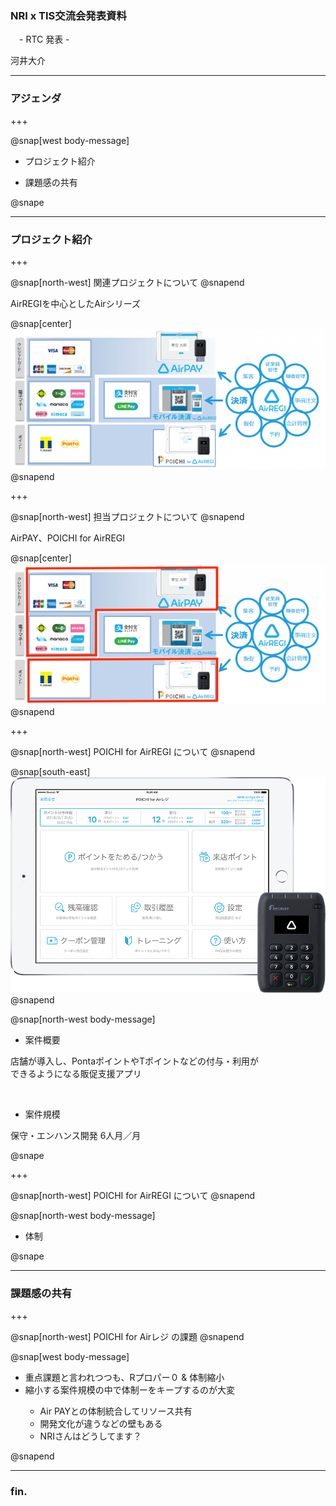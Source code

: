 ### NRI x TIS交流会発表資料
　- RTC 発表 -

河井大介


---

### アジェンダ

+++

@snap[west body-message]
<ul>
  <li>プロジェクト紹介</li>
</ul>

<ul>
  <li>課題感の共有</li>
</ul>
@snape

---

### プロジェクト紹介

+++

@snap[north-west]
関連プロジェクトについて
@snapend

AirREGIを中心としたAirシリーズ

@snap[center]
![Logo](assets/img/air_series.png)
@snapend

+++

@snap[north-west]
担当プロジェクトについて
@snapend

AirPAY、POICHI for AirREGI

@snap[center]
![Logo](assets/img/air_series_marked.png)
@snapend

+++

@snap[north-west]
POICHI for AirREGI について
@snapend

@snap[south-east]
![Logo](assets/img/poichi_for_airregi.png)
@snapend

@snap[north-west body-message]
<ul>
  <li>案件概要</li>
</ul>

店舗が導入し、PontaポイントやTポイントなどの付与・利用が</br>できるようになる販促支援アプリ

</br>

<ul>
  <li>案件規模</li>
</ul>

保守・エンハンス開発 6人月／月

@snape

+++

@snap[north-west]
POICHI for AirREGI について
@snapend

@snap[north-west body-message]
<ul>
  <li>体制</li>
</ul>


@snape


---

### 課題感の共有

+++

@snap[north-west]
POICHI for Airレジ の課題
@snapend

@snap[west body-message]
<ul>
  <li>重点課題と言われつつも、Rプロパー０ & 体制縮小</li>
  <li>縮小する案件規模の中で体制ーをキープするのが大変</li>
    <ul>
      <li>Air PAYとの体制統合してリソース共有</li>
      <li>開発文化が違うなどの壁もある</li>
      <li>NRIさんはどうしてます？</li>
    </ul>
</ul>
@snapend

---

### fin.
